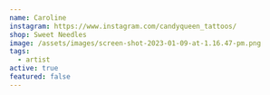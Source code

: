 ```yaml
---
name: Caroline
instagram: https://www.instagram.com/candyqueen_tattoos/
shop: Sweet Needles
image: /assets/images/screen-shot-2023-01-09-at-1.16.47-pm.png
tags:
  - artist
active: true
featured: false
---
```

